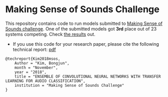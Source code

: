 # Making Sense of Sounds Challenge

This repository contains code to run models submitted to [Making Sense of Sounds challenge](https://cvssp.org/projects/making_sense_of_sounds/site/challenge/). One of the submitted models got **3rd** place out of 23 systems competing. Check [the results](https://cvssp.org/projects/making_sense_of_sounds/site/challenge/#results) out.

* If you use this code for your research paper, please cite the following technical report: [pdf](https://www.bongjunkim.com/pages/files/papers/making_sense_of_data.pdf)

```
@techreport{Kim2018msos,
    Author = "Kim, Bongjun",
    month = "November",
    year = "2018",
    title = "ENSEMBLE OF CONVOLUTIONAL NEURAL NETWORKS WITH TRANSFER LEARNING FOR AUDIO CLASSIFICATION",
    institution = "Making Sense of Sounds Challenge"
}
```
